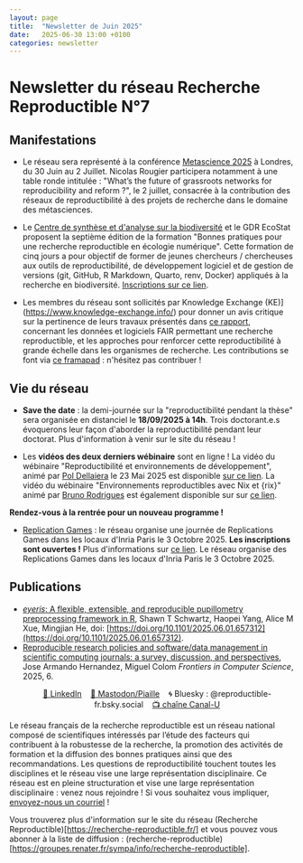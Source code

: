 ```yaml
---
layout: page
title:  "Newsletter de Juin 2025"
date:   2025-06-30 13:00 +0100
categories: newsletter
---
```


# Newsletter du réseau Recherche Reproductible N°7

## Manifestations

* Le réseau sera représenté à la conférence [Metascience 2025](https://metascience.info/) à Londres, du 30 Juin au 2 Juillet.
Nicolas Rougier participera notamment à une table ronde intitulée : "What’s the future of grassroots networks for reproducibility and reform ?",
le 2 juillet, consacrée à la contribution des réseaux de reproductibilité à des projets de recherche dans le domaine des métasciences.

* Le [Centre de synthèse et d'analyse sur la biodiversité](https://www.fondationbiodiversite.fr/la-fondation/le-cesab/) et le GDR EcoStat proposent la septième édition
  de la formation "Bonnes pratiques pour une recherche reproductible en écologie numérique".
Cette formation de cinq jours a pour objectif de former de jeunes chercheurs / chercheuses aux outils de reproductibilité,
de développement logiciel et de gestion de versions (git, GitHub, R Markdown, Quarto, renv, Docker)
appliqués à la recherche en biodiversité. [Inscriptions sur ce lien](https://www.fondationbiodiversite.fr/evenement/frb-cesab-bonnes-pratiques-pour-une-recherche-reproductible-en-ecologie-numerique-2025).

* Les membres du réseau sont sollicités par Knowledge Exchange (KE)](https://www.knowledge-exchange.info/) pour donner un avis critique sur la pertinence de leurs travaux présentés dans [ce rapport](https://www.knowledge-exchange.info), concernant les données et logiciels FAIR permettant une recherche reproductible, et les approches pour renforcer cette reproductibilité à grande échelle dans les organismes de recherche. Les contributions se font via [ce framapad](https://mypads2.framapad.org/mypads/?/mypads/group/knowledge-exchange-rk3cup96o/pad/view/retours-communaute-frrr-pk3cyp93p) : n'hésitez pas contribuer !


## Vie du réseau
* **Save the date** : la demi-journée sur la "reproductibilité pendant la thèse" sera organisée en distanciel le **18/09/2025 à 14h**.
  Trois doctorant.e.s évoquerons leur façon d'aborder la reproductibilité pendant leur doctorat. Plus d'information à venir sur le site du réseau !

*  Les **vidéos des deux derniers wébinaire** sont en ligne ! La vidéo du wébinaire "Reproductibilité et environnements de
  développement", animé par [Pol Dellaiera](https://not-a-number.io/) le 23 Mai 2025
  est disponible [sur ce lien](https://www.recherche-reproductible.fr/past-webinaires/2025/05/23/Env_Logiciels.html).
La vidéo du wébinaire "Environnements reproductibles avec Nix et {rix}" animé par [Bruno Rodrigues](https://brodrigues.co/) est également disponible sur
 sur [ce lien](https://www.recherche-reproductible.fr/past-webinaires/2025/06/13/Nix-Rix.html).

**Rendez-vous à la rentrée pour un nouveau programme !**

* [Replication Games](https://i4replication.org/blog%20Games.html) :
  le réseau organise une journée de Replications Games dans les locaux d'Inria Paris  le 3 Octobre 2025.
   **Les inscriptions sont ouvertes !** Plus d'informations sur [ce lien](https://www.surveymonkey.ca/r/Replication_Games_Paris_2025).
  Le réseau organise des Replications Games dans les locaux d'Inria Paris  le 3 Octobre 2025.


## Publications

* [*eyeris*: A flexible, extensible, and reproducible pupillometry
preprocessing framework in R](https://www.biorxiv.org/content/10.1101/2025.06.01.657312v1?rss=1), Shawn T Schwartz, Haopei Yang, Alice M Xue, Mingjian He, doi: [https://doi.org/10.1101/2025.06.01.657312](https://doi.org/10.1101/2025.06.01.657312).
* [Reproducible research policies and software/data management in scientific computing journals: a survey, discussion, and perspectives](https://hal.science/hal-04925959v1), Jose Armando Hernandez, Miguel Colom *Frontiers in Computer Science*, 2025, 6.


<center>
  <p style="padding-left:20px;">
<a href="https://www.linkedin.com/company/réseau-français-de-la-recherche-reproductible/">
  🔗 LinkedIn</a>&nbsp;&nbsp;&nbsp;
<a href="https://piaille.fr/@reproductible_fr">
  🐘 Mastodon/Piaille</a>&nbsp;&nbsp;&nbsp;
  🌀 Bluesky : @reproductible-fr.bsky.social</a>&nbsp;&nbsp;&nbsp;
<a href="https://www.canal-u.tv/chaines/rfrr">
📺 chaîne Canal-U </a>
</p>
</center>



Le réseau français de la recherche reproductible est un réseau national composé de scientifiques intéressés par l’étude des facteurs qui contribuent à la robustesse de la recherche, la promotion des activités de formation et la diffusion des bonnes pratiques ainsi que des recommandations. Les questions de reproductibilité touchent toutes les disciplines et le réseau vise une large représentation disciplinaire. Ce réseau est en pleine structuration et vise une large représentation disciplinaire : venez nous rejoindre ! Si vous souhaitez vous impliquer, [envoyez-nous un courriel](mailto:contact@recherche-reproductible.fr) !

Vous trouverez plus d'information sur le site du réseau (Recherche Reproductible)[https://recherche-reproductible.fr/] et vous pouvez vous abonner à la liste de diffusion : (recherche-reproductible)[https://groupes.renater.fr/sympa/info/recherche-reproductible].
